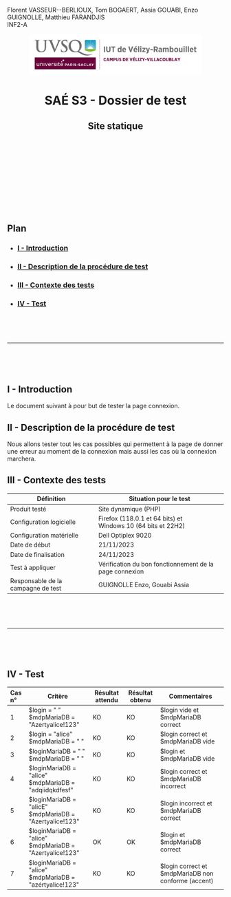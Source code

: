 Florent VASSEUR--BERLIOUX, Tom BOGAERT, Assia GOUABI, Enzo GUIGNOLLE, Matthieu FARANDJIS<br>
INF2-A

<div align="center">
<img height="95" width="400" src="../img/IUT_Velizy_Villacoublay_logo_2020_ecran.png" title="logo uvsq vélizy"/>

# SAÉ S3 - Dossier de test
## Site statique

<br><br>

</div>

<br><br><br><br><br><br><br>

## Plan
- ### [I - Introduction](#I)
- ### [II - Description de la procédure de test](#II)
- ### [III - Contexte des tests](#III)
- ### [IV - Test](#IV)


<br><br><br>

----------

<br><br><br>

## <a name="I"></a>I - Introduction

Le document suivant à pour but de tester la page connexion.
<br>

## <a name="II"></a>II - Description de la procédure de test

Nous allons tester tout les cas possibles qui permettent à la page de donner une erreur au moment de la connexion mais aussi les cas où la connexion  marchera.
<br>

## <a name="III"></a>III - Contexte des tests

| Définition                         | Situation pour le test                                           |
|------------------------------------|------------------------------------------------------------------|
| Produit testé                      | Site dynamique (PHP)                                             |
| Configuration logicielle           | Firefox (118.0.1 et 64 bits) et<br/>Windows 10 (64 bits et 22H2) |
| Configuration matérielle           | Dell Optiplex 9020                                               |
| Date de début                      | 21/11/2023                                                       |
| Date de finalisation               | 24/11/2023                                                       |
| Test à appliquer                   | Vérification du bon fonctionnement de la page connexion          |
| Responsable de la campagne de test | GUIGNOLLE Enzo, Gouabi Assia                                     |

<br><br><br>

----------

<br><br><br>

## <a name="IV"></a>IV - Test

| Cas n° | Critère                                                      | Résultat attendu | Résultat obtenu | Commentaires                                        |
|:-------|--------------------------------------------------------------|------------------|-----------------|-----------------------------------------------------|
| 1      | $login = " " <br> $mdpMariaDB = "Azertyalice!123"            | KO               | KO              | $login vide et $mdpMariaDB correct                  |
| 2      | $login = "alice" <br> $mdpMariaDB = " "                      | KO               | KO              | $login correct et $mdpMariaDB vide                  |
| 3      | $loginMariaDB = " " <br> $mdpMariaDB = " "                   | KO               | KO              | $login et $mdpMariaDB vide                          |
| 4      | $loginMariaDB = "alice" <br> $mdpMariaDB = "adqiidqkdfesf"   | KO               | KO              | $login correct et $mdpMariaDB incorrect             |
| 5      | $loginMariaDB = "alicE" <br> $mdpMariaDB = "Azertyalice!123" | KO               | KO              | $login incorrect et $mdpMariaDB correct             |
| 6      | $loginMariaDB = "alice" <br> $mdpMariaDB = "Azertyalice!123" | OK               | OK              | $login et $mdpMariaDB correct                       |
| 7      | $loginMariaDB = "alice" <br> $mdpMariaDB = "azértyalice!123" | KO               | KO              | $login correct et $mdpMariaDB non conforme (accent) |
